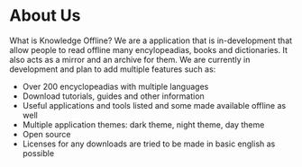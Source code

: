 # About Us
What is Knowledge Offline? We are a application that is in-development that allow people to read offline many encylopeadias, books and dictionaries. It also acts as a mirror and an archive for them. We are currently in development and plan to add multiple features such as:
* Over 200 encyclopeadias with multiple languages
* Download tutorials, guides and other information
* Useful applications and tools listed and some made available offline as well
* Multiple application themes: dark theme, night theme, day theme
* Open source
* Licenses for any downloads are tried to be made in basic english as possible
